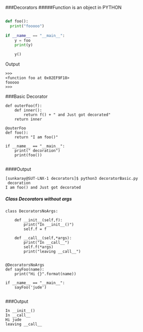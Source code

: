 ###Decorators
#####Function is an object in PYTHON
``` python

def foo():
  print("fooooo")
  
if __name__ == "__main__":
    y = foo
    print(y)

    y()

```
Output
```
>>> 
<function foo at 0x02EF9F18>
fooooo
>>> 
```
###Basic Decorator
```
def outerFoo(f):
    def inner():
        return f() + " and Just got decorated"
    return inner

@outerFoo
def foo():
    return "I am foo()"

if __name__ == "__main__":
    print(" decoration")
    print(foo())


```
####Output
```
[sunkaray@SUT-LNX-1 decorators]$ python3 decoratorBasic.py
 decoration
I am foo() and Just got decorated

```
##### Class Decorators without args
```
class DecoratorsNoArgs:

    def __init__(self,f):
        print("In __init__()")
        self.f = f

    def __call__(self,*args):
        print("In __call__")
        self.f(*args)
        print("leaving __call__")


@DecoratorsNoArgs
def sayFoo(name):
    print("Hi {}".format(name))

if __name__ == "__main__":
    sayFoo('jude')


```
###Output
```
In __init__()
In __call__
Hi jude
leaving __call__


```
